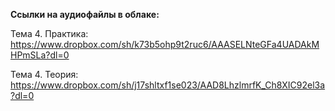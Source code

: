 **Ссылки на аудиофайлы в облаке:**

 

Тема 4. Практика: https://www.dropbox.com/sh/k73b5ohp9t2ruc6/AAASELNteGFa4UADAkMHPmSLa?dl=0

 

Тема 4. Теория: https://www.dropbox.com/sh/j17shltxf1se023/AAD8LhzlmrfK_Ch8XIC92el3a?dl=0